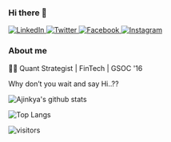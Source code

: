 ### Hi there 👋

<!--
**ajinkya007/ajinkya007** is a ✨ _special_ ✨ repository because its `README.md` (this file) appears on your GitHub profile.

Here are some ideas to get you started:

- 🔭 I’m currently working on ...
- 🌱 I’m currently learning ...
- 👯 I’m looking to collaborate on ...
- 🤔 I’m looking for help with ...
- 💬 Ask me about ...
- 📫 How to reach me: ...
- 😄 Pronouns: ...
- ⚡ Fun fact: ...
-->


<p> 
  <a href="https://www.linkedin.com/in/ajinkyawavare/" target="_blank">
    <img alt="LinkedIn" src="https://img.shields.io/badge/linkedin-%230077B5.svg?&style=for-the-badge&logo=linkedin&logoColor=white" />
  </a> 

  <a href="https://twitter.com/wavare_ajinkya" target="_blank">
   <img alt="Twitter" src="https://img.shields.io/badge/twitter-%231DA1F2.svg?&style=for-the-badge&logo=twitter&logoColor=white" />
  </a>

  <a href="https://www.facebook.com/ajinkya007.in/" target="_blank">
    <img alt="Facebook" src="https://img.shields.io/badge/%20-Facebook-0574e7?style=for-the-badge&logo=facebook&logoColor=white" />
  </a>
  
  <a href="https://www.instagram.com/wavare_ajinkya/" target="_blank">
    <img alt="Instagram" src="https://img.shields.io/badge/%20-Instagram-ca37ac?style=for-the-badge&logo=instagram&logoColor=white" />
  </a>
</p>


### About me
:man_technologist: Quant Strategist | FinTech | GSOC '16

Why don’t you wait and say Hi..??

![Ajinkya's github stats](https://github-readme-stats.vercel.app/api?username=ajinkya007&show_icons=true&theme=vue-dark)

![Top Langs](https://github-readme-stats.vercel.app/api/top-langs/?username=ajinkya007&layout=compact)

![visitors](https://visitor-badge.glitch.me/badge?page_id=ajinkya007.count_visitors)
